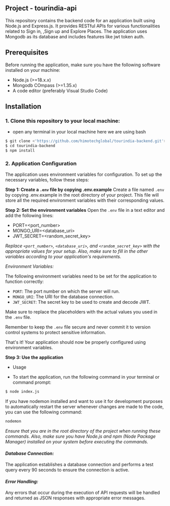 ## Project - tourindia-api

This repository contains the backend code for an application built using Node.js and Express.js. It provides RESTful APIs for various functionalities related to Sign in, ,Sign up and Explore Places. The application uses Mongodb as its database and includes features like jwt token auth.

## Prerequisites

Before running the application, make sure you have the following software installed on your machine:

- Node.js (>=18.x.x)
- Mongodb COmpass (>=1.35.x)
- A code editor (preferably Visual Studio Code)

## Installation


### 1. Clone this repository to your local machine:

- open any terminal in your local machine here we are using bash

```bash
$ git clone <'https://github.com/himotechglobal/tourindia-backend.git'>
$ cd tourindia-backend
$ npm install
```


### 2. Application Configuration

  The application uses environment variables for configuration. To set up the necessary variables, follow these steps:

**Step 1: Create a `.env` file by copying .env.example**
Create a file named `.env` by copying .env.example in the root directory of your project. This file will store all the required environment variables with their corresponding values.

**Step 2: Set the environment variables**
Open the `.env` file in a text editor and add the following lines:

- PORT=<port_number>
- MONGO_URI=<database_uri>
- JWT_SECRET=<random_secret_key>



*Replace `<port_number>`, `<database_uri>`, and `<random_secret_key>`   with the appropriate values for your setup. Also, make sure to fill in the other variables according to your application's requirements.*


*Environment Variables:*

The following environment variables need to be set for the application to function correctly:

- `PORT`: The port number on which the server will run.
- `MONGO_URI`: The URI for the database connection.
- `JWT_SECRET`: The secret key to be used to create and decode JWT. 

Make sure to replace the placeholders with the actual values you used in the `.env` file.

Remember to keep the `.env` file secure and never commit it to version control systems to protect sensitive information.

That's it! Your application should now be properly configured using environment variables.

**Step 3: Use the application**
- Usage

- To start the application, run the following command in your terminal or command prompt:

```bash
$ node index.js
```

If you have nodemon installed and want to use it for development purposes to automatically restart the server whenever changes are made to the code, you can use the following command:

```bash
nodemon
```

*Ensure that you are in the root directory of the project when running these commands. Also, make sure you have Node.js and npm (Node Package Manager) installed on your system before executing the commands.*
 
#### *Database Connection:*
  The application establishes a database connection and performs a test query every 90 seconds to ensure the connection is active.

#### *Error Handling:*
  Any errors that occur during the execution of API requests will be handled and returned as JSON responses with appropriate error messages.
